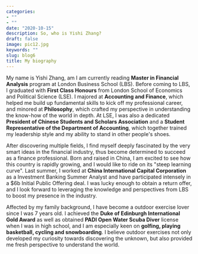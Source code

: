 ```yaml
---
categories:
- ""
- ""
date: "2020-10-15"
description: So, who is Yishi Zhang?
draft: false
image: pic12.jpg
keywords: ""
slug: blog6
title: My biography
---
```


My name is Yishi Zhang, am I am currently reading **Master in Financial Analysis** program at London Business School (LBS). Before coming to LBS, I graduated with **First Class Honours** from London School of Economics and Political Science (LSE). I majored at **Accounting and Finance**, which helped me build up fundamental skills to kick off my professional career, and minored at **Philosophy**, which crafted my perspective in understanding the know-how of the world in depth. At LSE, I was also a dedicated **President of Chinese Students and Scholars Association** and a **Student Representative of the Department of Accounting**, which together trained my leadership style and my ability to stand in other people's shoes. 

After discovering multiple fields, I find myself deeply fascinated by the very smart ideas in the financial industry, thus become determined to succeed as a finance professional. Born and raised in China, I am excited to see how this country is rapidly growing, and I would like to ride on its "steep learning curve". Last summer, I worked at **China International Capital Corporation** as a Investment Banking Summer Analyst and have participated intensely in a $6b Initial Public Offering deal. I was lucky enough to obtain a return offer, and I look forward to leveraging the knowledge and perspectives from LBS to boost my presence in the industry. 

Affected by my family background, I have become a outdoor exercise lover since I was 7 years old. I achieved the **Duke of Edinburgh International Gold Award** as well as obtained **PADI Open Water Scuba Diver** license when I was in high school, and I am especially keen on **golfing, playing basketball, cycling and snowboarding**. I believe outdoor exercises not only developed my curiosity towards discovering the unknown, but also provided me fresh perspective to understand the world.
